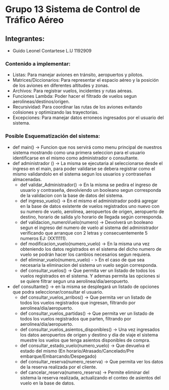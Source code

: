 # Grupo 13 Sistema de Control de Tráfico Aéreo
## Integrantes:
-   Guido Leonel Contartese L.U 1192909
### Contenido a implementar:
- Listas: Para manejar aviones en tránsito, aeropuertos y pilotos.
- Matrices/Diccionarios: Para representar el espacio aéreo y la posición de los aviones en diferentes altitudes y zonas.
- Archivos: Para registrar vuelos, incidentes y rutas aéreas.
- Funciones Lambda: Poder hacer el filtrado de vuelos segun aerolineas/destinos/origen.
- Recursividad: Para coordinar las rutas de los aviones evitando colisiones y optimizando las trayectorias.
- Excepciones: Para manejar datos erroneos ingresados por el usuario del sistema.

### Posible Esquematización del sistema:

- def main() -> Funcion que nos servirá como menu principal de nuestros sistema mostrando como una primera seleccion
                para el usuario identificarse en el mismo como administrador o consultante.
- def administrador () -> La misma se ejecutaria al seleccionarse desde el ingreso en el main, para poder validarse
                          se debera registrar como el mismo validandolo en el sistema segun los usuarios y contraseñas almacenadas. 
    - def validar_Administrador() -> En la misma se pedira el ingreso de usuario y contraseña, devolviendo un booleano
                                    segun corresponda de la validacion con la base de datos del sistema.
    - def ingreso_vuelo() -> En el mismo el administrador podrá agregar en la base de datos existente de vuelos 
                             registrados uno nuevo con su numero de vuelo, aerolinea, aeropuertos de origen, aeropuerto de destino, horario de salida y/o horario de llegada según corresponda.
    - def validacion_numeroVuelo(numero) -> Devolverá un booleano segun el ingreso del numero de vuelo al sistema
                                            del administrador verificando que arranque con 2 letras y consecuentemente 5 numeros EJ: (XX11111).
    - def modificacion_vuelo(numero_vuelo) -> En la misma una vez obteniendo los datos registrados en el sistema
                                              del dicho numero de vuelo se podrán hacer los cambios necesarios segun requiera.
    - def eliminar_vuelo(numero_vuelo) - > En el caso de que sea necesaria la eliminacion del sistema un 
                                           vuelo según corresponda.
    - def consultar_vuelos() -> Que permita ver un listado de todos los vuelos registrados en el sistema. Y ademas
                                permita las opciones si se quiere filtrar segun una aerolinea/dia/aeropuerto.
- def consultante() -> en la misma se desplegará un listado de opciones que podra seleccionar/consultar el usuario.
    - def consultar_vuelos_arribos() -> Que permita ver un listado de todos los vuelos registrados que ingresan, filtrando por aerolinea/dia/aeropuerto.
    - def consultar_vuelos_partidas() -> Que permita ver un listado de todos los vuelos registrados que parten, filtrando por aerolinea/dia/aeropuerto.
    - def consultar_vuelos_asientos_disponibles() -> Una vez ingresados los datos aeropuertos de origen y destino y
                                                    dia de viaje el sistema muestre los vuelos que tenga asientos disponibles de compra. 
    - def consultar_estado_vuelo(numero_vuelo) -> Que devuelva el estado del mismo (En horario/Atrasado/Cancelado/Pre embarque/Embarcando/Despegado)
    - def consultar_reserva(numero_reserva) -> Que permita ver los datos de la reserva realizada por el cliente.
    - def cancelar_reserva(numero_reserva) -> Permite eliminar del sistema la reserva realizada, actualizando
                                              el conteo de asientos del vuelo en la base de datos.
                            

